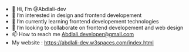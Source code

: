 - 👋 Hi, I’m @Abdlali-dev
- 👀 I’m interested in design and frontend developement
- 🌱 I’m currently learning frontend developement technologies
- 💞️ I’m looking to collaborate on frontend developement and web design
- 📫 How to reach me Abdlali.developer@gmail.com
- My website : https://abdlali-dev.w3spaces.com/index.html

<!---
Abdlali-dev/Abdlali-dev is a ✨ special ✨ repository because its `README.md` (this file) appears on your GitHub profile.
You can click the Preview link to take a look at your changes.
--->
